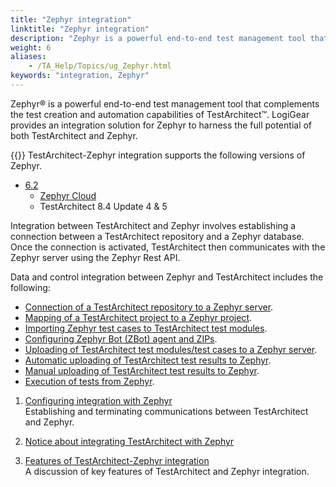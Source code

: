 ```yaml
--- 
title: "Zephyr integration"
linktitle: "Zephyr integration"
description: "Zephyr is a powerful end-to-end test management tool that complements the test creation and automation capabilities of TestArchitect. LogiGear provides an integration solution for Zephyr to harness the full potential of both TestArchitect and Zephyr."
weight: 6
aliases: 
    - /TA_Help/Topics/ug_Zephyr.html
keywords: "integration, Zephyr"
---
```


Zephyr® is a powerful end-to-end test management tool that complements the test creation and automation capabilities of TestArchitect™. LogiGear provides an integration solution for Zephyr to harness the full potential of both TestArchitect and Zephyr.

{{<important>}} TestArchitect-Zephyr integration supports the following versions of Zephyr.

-   [6.2](https://zephyrdocs.atlassian.net/wiki/spaces/ZE61/pages/550633474/6.2+Release+Notes)
    -   [Zephyr Cloud](https://zephyrdocs.atlassian.net/wiki/spaces/ZE61/pages/263521484/Zephyr+Enterprise+Cloud+Requirements)
    -   TestArchitect 8.4 Update 4 & 5

Integration between TestArchitect and Zephyr involves establishing a connection between a TestArchitect repository and a Zephyr database. Once the connection is activated, TestArchitect then communicates with the Zephyr server using the Zephyr Rest API.

Data and control integration between Zephyr and TestArchitect includes the following:

-   [Connection of a TestArchitect repository to a Zephyr server](/user-guide/integration-with-third-party-tools/zephyr-integration/configuring-integration-with-zephyr/setting-up-the-connection-with-zephyr/).
-   [Mapping of a TestArchitect project to a Zephyr project](/user-guide/integration-with-third-party-tools/zephyr-integration/configuring-integration-with-zephyr/setting-up-the-connection-with-zephyr/mapping-a-testarchitect-project-to-a-zephyr-project).
-   [Importing Zephyr test cases to TestArchitect test modules](/user-guide/integration-with-third-party-tools/zephyr-integration/features-of-testarchitect-zephyr-integration/importing-zephyr-test-cases-into-testarchitect).
-   [Configuring Zephyr Bot \(ZBot\) agent and ZIPs](/user-guide/integration-with-third-party-tools/zephyr-integration/configuring-integration-with-zephyr/setting-up-the-connection-with-zephyr/configuring-zbots-and-installing-zips).
-   [Uploading of TestArchitect test modules/test cases to a Zephyr server](/user-guide/integration-with-third-party-tools/zephyr-integration/features-of-testarchitect-zephyr-integration/uploading-testarchitect-test-modules-test-cases-to-zephyr/).
-   [Automatic uploading of TestArchitect test results to Zephyr](/user-guide/integration-with-third-party-tools/zephyr-integration/features-of-testarchitect-zephyr-integration/uploading-testarchitect-test-results-to-zephyr/automatically-uploading-testarchitect-test-results-to-zephyr).
-   [Manual uploading of TestArchitect test results to Zephyr](/user-guide/integration-with-third-party-tools/zephyr-integration/features-of-testarchitect-zephyr-integration/uploading-testarchitect-test-results-to-zephyr/manually-uploading-testarchitect-test-results-to-zephyr).
-   [Execution of tests from Zephyr](/user-guide/integration-with-third-party-tools/zephyr-integration/features-of-testarchitect-zephyr-integration/executing-tests-from-zephyr).

1.  [Configuring integration with Zephyr](/user-guide/integration-with-third-party-tools/zephyr-integration/configuring-integration-with-zephyr/)  
Establishing and terminating communications between TestArchitect and Zephyr.
2.  [Notice about integrating TestArchitect with Zephyr](/user-guide/integration-with-third-party-tools/zephyr-integration/notice-about-integrating-testarchitect-with-zephyr)  

3.  [Features of TestArchitect-Zephyr integration](/user-guide/integration-with-third-party-tools/zephyr-integration/features-of-testarchitect-zephyr-integration/)  
A discussion of key features of TestArchitect and Zephyr integration.




